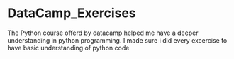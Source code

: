 # DataCamp_Exercises
The Python course offerd by datacamp helped me have a deeper understanding in python programming. I made sure i did every excercise to have basic understanding of python code
